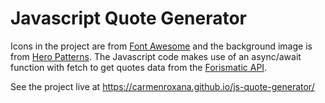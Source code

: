 # Javascript Quote Generator

Icons in the project are from [Font Awesome](https://fontawesome.com) and the background image is from [Hero Patterns](https://www.heropatterns.com).
The Javascript code makes use of an async/await function with fetch to get quotes data from the [Forismatic API](https://forismatic.com/en/api/).

See the project live at https://carmenroxana.github.io/js-quote-generator/
